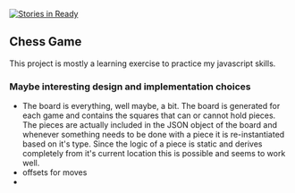[![Stories in Ready](https://badge.waffle.io/cometeer/chess.png?label=ready&title=Ready)](https://waffle.io/cometeer/chess)
## Chess Game 
This project is mostly a learning exercise to practice my javascript skills. 

### Maybe interesting design and implementation choices
 - The board is everything, well maybe, a bit. The board is generated for each game and contains the squares that can or cannot hold pieces. The pieces are actually included in the JSON object of the board and whenever something needs to be done with a piece it is re-instantiated based on it's type. Since the logic of a piece is static and derives completely from it's current location this is possible and seems to work well.
 - offsets for moves
 - 
 
<!-- meteor --port $IP:$PORT -->
